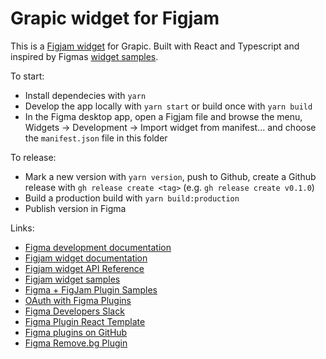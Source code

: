 # Grapic widget for Figjam

This is a [Figjam widget](https://www.figma.com/widget-docs/intro/) for Grapic. Built with React and Typescript and inspired by Figmas [widget samples](https://github.com/figma/widget-samples).

To start:

- Install dependecies with `yarn`
- Develop the app locally with `yarn start` or build once with `yarn build`
- In the Figma desktop app, open a Figjam file and browse the menu, Widgets -> Development -> Import widget from manifest... and choose the `manifest.json` file in this folder

To release:

- Mark a new version with `yarn version`, push to Github, create a Github release with `gh release create <tag>` (e.g. `gh release create v0.1.0`)
- Build a production build with `yarn build:production`
- Publish version in Figma

Links:

- [Figma development documentation](https://www.figma.com/developers)
- [Figjam widget documentation](https://www.figma.com/widget-docs/intro/)
- [Figjam widget API Reference](https://www.figma.com/widget-docs/api/api-reference/)
- [Figjam widget samples](https://github.com/figma/widget-samples)
- [Figma + FigJam Plugin Samples](https://github.com/figma/plugin-samples)
- [OAuth with Figma Plugins](https://paper.dropbox.com/doc/OAuth-with-Figma-Plugins-yErww0GkGBaYjgUmBeA4Z)
- [Figma Developers Slack](https://figmaplugins.slack.com/join/shared_invite/zt-wxiou90z-uvQxCXD5eIOrP9fw2B0bPw#/shared-invite/email)
- [Figma Plugin React Template](https://github.com/nirsky/figma-plugin-react-template)
- [Figma plugins on GitHub](https://github.com/thomas-lowry/figma-plugins-on-github)
- [Figma Remove.bg Plugin](https://github.com/aaroniker/figma-remove-bg)

